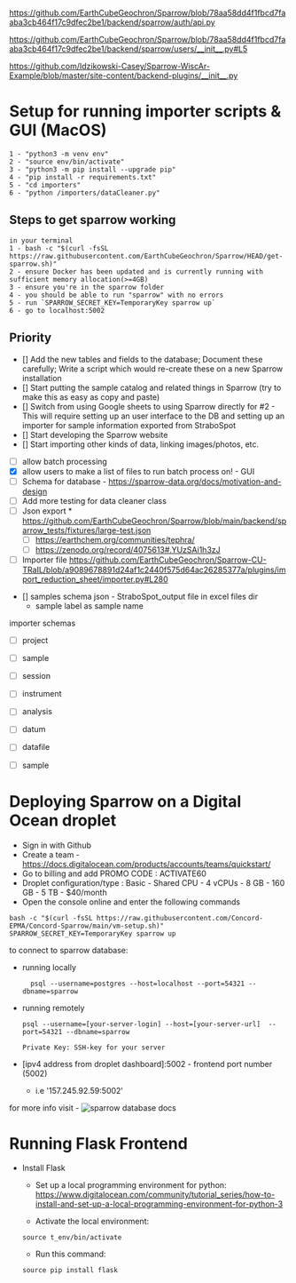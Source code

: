 https://github.com/EarthCubeGeochron/Sparrow/blob/78aa58dd4f1fbcd7faaba3cb464f17c9dfec2be1/backend/sparrow/auth/api.py

https://github.com/EarthCubeGeochron/Sparrow/blob/78aa58dd4f1fbcd7faaba3cb464f17c9dfec2be1/backend/sparrow/users/__init__.py#L5

https://github.com/Idzikowski-Casey/Sparrow-WiscAr-Example/blob/master/site-content/backend-plugins/__init__.py

# Setup for running importer scripts & GUI (MacOS)
```
1 - "python3 -m venv env"
2 - "source env/bin/activate"
3 - "python3 -m pip install --upgrade pip"
4 - "pip install -r requirements.txt" 
5 - "cd importers"
6 - "python /importers/dataCleaner.py"
```

## Steps to get sparrow working
```
in your terminal
1 - bash -c "$(curl -fsSL https://raw.githubusercontent.com/EarthCubeGeochron/Sparrow/HEAD/get-sparrow.sh)"
2 - ensure Docker has been updated and is currently running with sufficient memory allocation(>=4GB)
3 - ensure you're in the sparrow folder
4 - you should be able to run "sparrow" with no errors
5 - run `SPARROW_SECRET_KEY=TemporaryKey sparrow up`
6 - go to localhost:5002
```

## Priority
- [] Add the new tables and fields to the database; Document these carefully; Write a script which would re-create these on a new Sparrow installation
- [] Start putting the sample catalog and related things in Sparrow (try to make this as easy as copy and paste)
- [] Switch from using Google sheets to using Sparrow directly for #2 - This will require setting up an user interface to the DB and setting up an importer for sample information exported from StraboSpot
- [] Start developing the Sparrow website
- [] Start importing other kinds of data, linking images/photos, etc.

- [ ] allow batch processing 
- [x] allow users to make a list of files to run batch process on! - GUI
- [ ] Schema for database  - https://sparrow-data.org/docs/motivation-and-design
- [ ] Add more testing for data cleaner class
- [ ] Json export * https://github.com/EarthCubeGeochron/Sparrow/blob/main/backend/sparrow_tests/fixtures/large-test.json
  - [ ] https://earthchem.org/communities/tephra/
  - [ ] https://zenodo.org/record/4075613#.YUzSAi1h3zJ
- [ ] Importer file https://github.com/EarthCubeGeochron/Sparrow-CU-TRaIL/blob/a9089678891d24af1c2440f575d64ac26285377a/plugins/import_reduction_sheet/importer.py#L280

- [] samples schema json - StraboSpot_output file in excel files dir
  - sample label as sample name

importer schemas
- [ ] project
- [ ] sample
- [ ] session 
- [ ] instrument
- [ ] analysis
- [ ] datum
- [ ] datafile
- [ ] sample


# Deploying Sparrow on a Digital Ocean droplet
- Sign in with Github
- Create a team - https://docs.digitalocean.com/products/accounts/teams/quickstart/
- Go to billing and add PROMO CODE : ACTIVATE60
- Droplet configuration/type : Basic - Shared CPU - 4 vCPUs - 8 GB - 160 GB - 5 TB - $40/month
- Open the console online and enter the following commands

```shell
bash -c "$(curl -fsSL https://raw.githubusercontent.com/Concord-EPMA/Concord-Sparrow/main/vm-setup.sh)"
SPARROW_SECRET_KEY=TemporaryKey sparrow up
```

to connect to sparrow database:

- running locally
  
  ```shell
    psql --username=postgres --host=localhost --port=54321 --dbname=sparrow
  ```

- running remotely
  
  ```shell
  psql --username=[your-server-login] --host=[your-server-url]  --port=54321 --dbname=sparrow

  Private Key: SSH-key for your server
  ```

- [ipv4 address from droplet dashboard]:5002  - frontend port number (5002)
  - i.e '157.245.92.59:5002'

for more info visit - ![sparrow database docs](https://sparrow-data.org/docs/database)


# Running Flask Frontend

- Install Flask

  - Set up a local programming environment for python: https://www.digitalocean.com/community/tutorial_series/how-to-install-and-set-up-a-local-programming-environment-for-python-3
  
  - Activate the local environment:
   
   ``` source t_env/bin/activate ```
   
  - Run this command: 
  
  ``` source pip install flask ```
